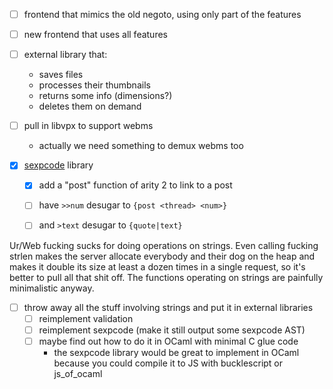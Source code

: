 - [ ] frontend that mimics the old negoto, using only part of the features

- [ ] new frontend that uses all features

- [ ] external library that:
  - saves files
  - processes their thumbnails
  - returns some info (dimensions?)
  - deletes them on demand

- [ ] pull in libvpx to support webms
  - actually we need something to demux webms too

- [X] [sexpcode](http://cairnarvon.rotahall.org/misc/sexpcode.html) library
  - [X] add a "post" function of arity 2 to link to a post
  - [ ] have `>>num` desugar to `{post <thread> <num>}`
  - [ ] and `>text` desugar to `{quote|text}`


Ur/Web fucking sucks for doing operations on strings. Even calling fucking strlen makes the server allocate everybody and their dog on the heap and makes it double its size at least a dozen times in a single request, so it's better to pull all that shit off. The functions operating on strings are painfully minimalistic anyway.

- [ ] throw away all the stuff involving strings and put it in external libraries
  - [ ] reimplement validation
  - [ ] reimplement sexpcode (make it still output some sexpcode AST)
  - [ ] maybe find out how to do it in OCaml with minimal C glue code
    - the sexpcode library would be great to implement in OCaml because you could compile it to JS with bucklescript or js\_of\_ocaml
